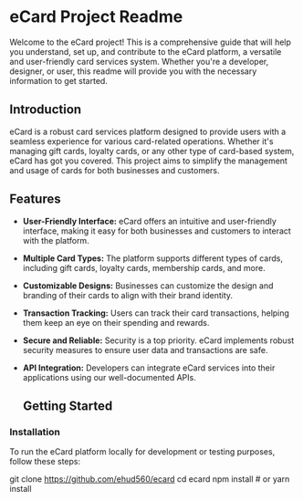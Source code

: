 # eCard Project Readme

Welcome to the eCard project! This is a comprehensive guide that will help you understand, set up, and contribute to the eCard platform, a versatile and user-friendly card services system. Whether you're a developer, designer, or user, this readme will provide you with the necessary information to get started.

## Introduction

eCard is a robust card services platform designed to provide users with a seamless experience for various card-related operations. Whether it's managing gift cards, loyalty cards, or any other type of card-based system, eCard has got you covered. This project aims to simplify the management and usage of cards for both businesses and customers.

## Features

- **User-Friendly Interface:** eCard offers an intuitive and user-friendly interface, making it easy for both businesses and customers to interact with the platform.

- **Multiple Card Types:** The platform supports different types of cards, including gift cards, loyalty cards, membership cards, and more.

- **Customizable Designs:** Businesses can customize the design and branding of their cards to align with their brand identity.

- **Transaction Tracking:** Users can track their card transactions, helping them keep an eye on their spending and rewards.

- **Secure and Reliable:** Security is a top priority. eCard implements robust security measures to ensure user data and transactions are safe.

- **API Integration:** Developers can integrate eCard services into their applications using our well-documented APIs.

  ## Getting Started

### Installation

To run the eCard platform locally for development or testing purposes, follow these steps:

git clone https://github.com/ehud560/ecard
cd ecard
npm install # or yarn install
